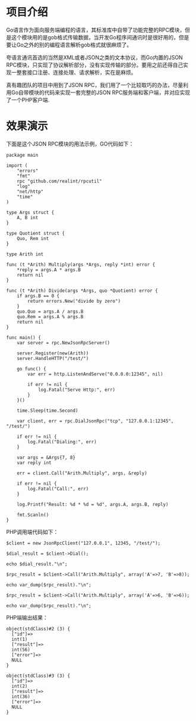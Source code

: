 项目介绍
=======

Go语言作为面向服务端编程的语言，其标准库中自带了功能完整的RPC模块，但是这个模块用的是gob格式传输数据，当开发Go程序间通讯时是很好用的，但是要让Go之外的别的编程语言解析gob格式就很麻烦了。

夸语言通讯首选的当然是XML或者JSON之类的文本协议，而Go内置的JSON RPC模块，只实现了协议解析部分，没有实现传输的部分。要用之前还得自己实现一整套接口注册、连接处理、请求解析，实在是麻烦。

真有趣团队的项目中用到了JSON RPC，我们用了一个比较取巧的办法，尽量利用Go自带模块的代码来实现一套完整的JSON RPC服务端和客户端，并对应实现了一个PHP客户端.

效果演示
=======

下面是这个JSON RPC模块的用法示例，GO代码如下：

	package main

	import (
		"errors"
		"fmt"
		rpc "github.com/realint/rpcutil"
		"log"
		"net/http"
		"time"
	)

	type Args struct {
		A, B int
	}

	type Quotient struct {
		Quo, Rem int
	}

	type Arith int

	func (t *Arith) Multiply(args *Args, reply *int) error {
		*reply = args.A * args.B
		return nil
	}

	func (t *Arith) Divide(args *Args, quo *Quotient) error {
		if args.B == 0 {
			return errors.New("divide by zero")
		}
		quo.Quo = args.A / args.B
		quo.Rem = args.A % args.B
		return nil
	}

	func main() {
		var server = rpc.NewJsonRpcServer()

		server.Register(new(Arith))
		server.HandleHTTP("/test/")

		go func() {
			var err = http.ListenAndServe("0.0.0.0:12345", nil)

			if err != nil {
				log.Fatal("Serve Http:", err)
			}
		}()

		time.Sleep(time.Second)

		var client, err = rpc.DialJsonRpc("tcp", "127.0.0.1:12345", "/test/")

		if err != nil {
			log.Fatal("Dialing:", err)
		}

		var args = &Args{7, 8}
		var reply int

		err = client.Call("Arith.Multiply", args, &reply)

		if err != nil {
			log.Fatal("Call:", err)
		}

		log.Printf("Result: %d * %d = %d", args.A, args.B, reply)

		fmt.Scanln()
	}

PHP调用端代码如下：

	$client = new JsonRpcClient("127.0.0.1", 12345, "/test/");

	$dial_result = $client->Dial();

	echo $dial_result."\n";

	$rpc_result = $client->Call("Arith.Multiply", array('A'=>7, 'B'=>8));

	echo var_dump($rpc_result)."\n";

	$rpc_result = $client->Call("Arith.Multiply", array('A'=>6, 'B'=>6));

	echo var_dump($rpc_result)."\n";

PHP端输出结果：

	object(stdClass)#2 (3) {
	  ["id"]=>
	  int(1)
	  ["result"]=>
	  int(56)
	  ["error"]=>
	  NULL
	}

	object(stdClass)#3 (3) {
	  ["id"]=>
	  int(2)
	  ["result"]=>
	  int(36)
	  ["error"]=>
	  NULL
	}

